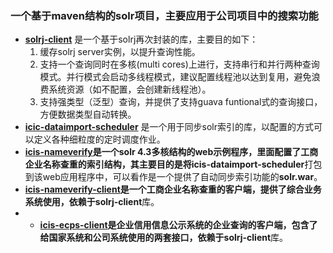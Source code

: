 ### 一个基于maven结构的solr项目，主要应用于公司项目中的搜索功能

* **[solrj-client](https://github.com/wangyingang/topsoft-solr/tree/master/solrj-client)** 是一个基于solrj再次封装的库，主要目的如下：
    1. 缓存solrj server实例，以提升查询性能。
    2. 支持一个查询同时在多核(multi cores)上进行，支持串行和并行两种查询模式。并行模式会启动多线程模式，建议配置线程池以达到复用，避免浪费系统资源（如不配置，会创建新线程池）。
    3. 支持强类型（泛型）查询，并提供了支持guava funtional式的查询接口，方便数据类型自动转换。
* **[icic-dataimport-scheduler](https://github.com/wangyingang/topsoft-solr/tree/master/icis-dataimport-scheduler)** 是一个用于同步solr索引的库，以配置的方式可以定义各种细粒度的定时调度作业。
* **[icis-nameverify](https://github.com/wangyingang/topsoft-solr/tree/master/icis-nameverify)**是一个solr 4.3多核结构的web示例程序，里面配置了工商企业名称查重的索引结构，其主要目的是将**icis-dataimport-scheduler**打包到该web应用程序中，可以看作是一个提供了自动同步索引功能的**solr.war**。
* **[icis-nameverify-client](https://github.com/wangyingang/topsoft-solr/tree/master/icis-nameverify-client)**是一个工商企业名称查重的客户端，提供了综合业务系统使用，依赖于**solrj-client**库。
* * **[icis-ecps-client](https://github.com/wangyingang/topsoft-solr/tree/master/icis-ecps-client)**是企业信用信息公示系统的企业查询的客户端，包含了给国家系统和公司系统使用的两套接口，依赖于**solrj-client**库。

